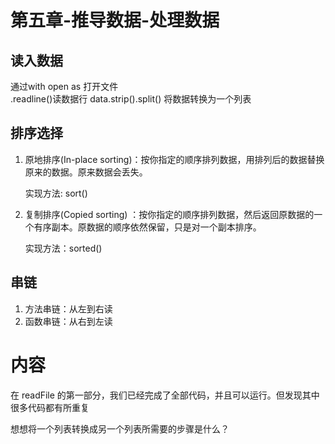 # 第五章-推导数据-处理数据

## 读入数据

通过with open as 打开文件  
.readline()读数据行
data.strip().split() 将数据转换为一个列表

## 排序选择

1. 原地排序(In-place sorting)：按你指定的顺序排列数据，用排列后的数据替换原来的数据。原来数据会丢失。  

    实现方法: sort()
    
    
2. 复制排序(Copied sorting) ：按你指定的顺序排列数据，然后返回原数据的一个有序副本。原数据的顺序依然保留，只是对一个副本排序。

   实现方法：sorted()
   
## 串链

1. 方法串链：从左到右读
2. 函数串链：从右到左读

# 内容

在 readFile 的第一部分，我们已经完成了全部代码，并且可以运行。但发现其中很多代码都有所重复

想想将一个列表转换成另一个列表所需要的步骤是什么？